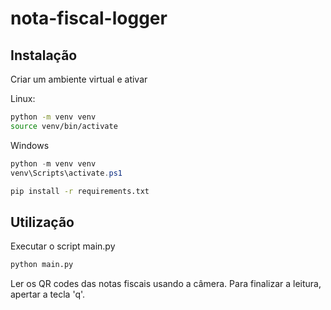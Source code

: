 # nota-fiscal-logger
## Instalação
Criar um ambiente virtual e ativar

Linux:
``` bash
python -m venv venv
source venv/bin/activate
```

Windows
``` powershell
python -m venv venv
venv\Scripts\activate.ps1
```

``` bash
pip install -r requirements.txt
```

## Utilização
Executar o script main.py
```bash
python main.py
```
Ler os QR codes das notas fiscais usando a câmera. Para finalizar a leitura, apertar a tecla 'q'.
